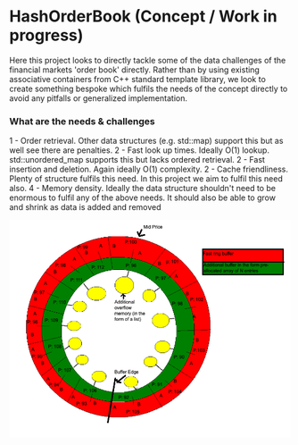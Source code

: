 # HashOrderBook (Concept / Work in progress)
Here this project looks to directly tackle some of the data challenges of the financial markets 'order book' directly. Rather than by using existing associative containers from C++ standard template library, we look to create something bespoke which fulfils the needs of the concept directly to avoid any pitfalls or generalized implementation.

### What are the needs & challenges
 1 - Order retrieval. Other data structures (e.g. std::map) support this but as well see there are penalties.
 2 - Fast look up times. Ideally O(1) lookup. std::unordered_map supports this but lacks ordered retrieval. 
 2 - Fast insertion and deletion. Again ideally O(1) complexity. 
 2 - Cache friendliness. Plenty of structure fulfils this need. In this project we aim to fulfil this need also.
 4 - Memory density. Ideally the data structure shouldn't need to be enormous to fulfil any of the above needs. 
     It should also be able to grow and shrink as data is added and removed



![Diagram](HashOrderBook.png)
